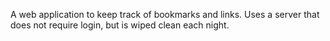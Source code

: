 A web application to keep track of bookmarks and links.
Uses a server that does not require login, but is wiped clean each night.
